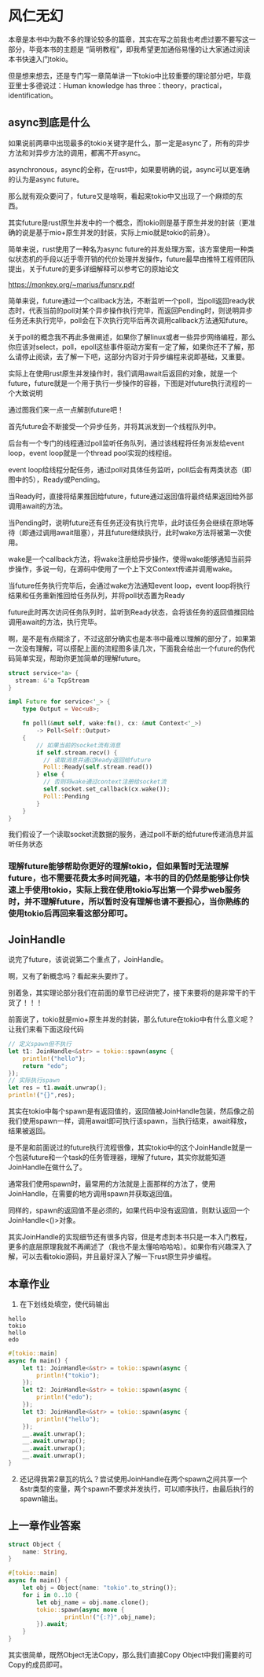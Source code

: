 # 风仁无幻

本章是本书中为数不多的理论较多的篇章，其实在写之前我也考虑过要不要写这一部分，毕竟本书的主题是 “简明教程”，即我希望更加通俗易懂的让大家通过阅读本书快速入门tokio。

但是想来想去，还是专门写一章简单讲一下tokio中比较重要的理论部分吧，毕竟亚里士多德说过：Human knowledge has three：theory，practical，identification。

## async到底是什么

如果说前两章中出现最多的tokio关键字是什么，那一定是async了，所有的异步方法和对异步方法的调用，都离不开async。

asynchronous，async的全称，在rust中，如果要明确的说，async可以更准确的认为是async future。

那么就有观众要问了，future又是啥啊，看起来tokio中又出现了一个麻烦的东西。

其实future是rust原生并发中的一个概念，而tokio则是基于原生并发的封装（更准确的说是基于mio+原生并发的封装，实际上mio就是tokio的前身）。

简单来说，rust使用了一种名为async future的并发处理方案，该方案使用一种类似状态机的手段以近乎零开销的代价处理并发操作，future最早由推特工程师团队提出，关于future的更多详细解释可以参考它的原始论文

https://monkey.org/~marius/funsrv.pdf

简单来说，future通过一个callback方法，不断监听一个poll，当poll返回ready状态时，代表当前的poll对某个异步操作执行完毕，而返回Pending时，则说明异步任务还未执行完毕，poll会在下次执行完毕后再次调用callback方法通知future。

关于poll的概念我不再此多做阐述，如果你了解linux或者一些异步网络编程，那么你应该对select，poll，epoll这些事件驱动方案有一定了解，如果你还不了解，那么请停止阅读，去了解一下吧，这部分内容对于异步编程来说即基础，又重要。

实际上在使用rust原生并发操作时，我们调用await后返回的对象，就是一个future，future就是一个用于执行一步操作的容器，下图是对future执行流程的一个大致说明

通过图我们来一点一点解剖future吧！

首先future会不断接受一个异步任务，并将其派发到一个线程队列中。

后台有一个专门的线程通过poll监听任务队列，通过该线程将任务派发给event loop，event loop就是一个thread pool实现的线程组。

event loop给线程分配任务，通过poll对具体任务监听，poll后会有两类状态（即图中的5），Ready或Pending。

当Ready时，直接将结果推回给future，future通过返回值将最终结果返回给外部调用await的方法。

当Pending时，说明future还有任务还没有执行完毕，此时该任务会继续在原地等待（即通过调用await阻塞），并且future继续执行，此时wake方法将被第一次使用。

wake是一个callback方法，将wake注册给异步操作，使得wake能够通知当前异步操作，多说一句，在源码中使用了一个上下文Context传递并调用wake。

当future任务执行完毕后，会通过wake方法通知event loop，event loop将执行结果和任务重新推回给任务队列，并将poll状态置为Ready

future此时再次访问任务队列时，监听到Ready状态，会将该任务的返回值推回给调用await的方法，执行完毕。

啊，是不是有点糊涂了，不过这部分确实也是本书中最难以理解的部分了，如果第一次没有理解，可以搭配上面的流程图多读几次，下面我会给出一个future的伪代码简单实现，帮助你更加简单的理解future。

```rust
struct service<'a> {
  stream: &'a TcpStream
}

impl Future for service<'_> {
    type Output = Vec<u8>;

    fn poll(&mut self, wake:fn(), cx: &mut Context<'_>)
        -> Poll<Self::Output>
    {
        // 如果当前的socket流有消息
        if self.stream.recv() {
          // 读取消息并通过Ready返回给future
          Poll::Ready(self.stream.read())
        } else {
          // 否则将wake通过context注册给socket流
          self.socket.set_callback(cx.wake());
          Poll::Pending
        }
    }
}
```

我们假设了一个读取socket流数据的服务，通过poll不断的给future传递消息并监听任务状态

### 理解future能够帮助你更好的理解tokio，但如果暂时无法理解future，也不需要花费太多时间死磕，本书的目的仍然是能够让你快速上手使用tokio，实际上我在使用tokio写出第一个异步web服务时，并不理解future，所以暂时没有理解也请不要担心，当你熟练的使用tokio后再回来看这部分即可。

## JoinHandle

说完了future，该说说第二个重点了，JoinHandle。

啊，又有了新概念吗？看起来头要炸了。

别着急，其实理论部分我们在前面的章节已经讲完了，接下来要将的是非常干的干货了！！！

前面说了，tokio就是mio+原生并发的封装，那么future在tokio中有什么意义呢？让我们来看下面这段代码

```rust
// 定义spawn但不执行
let t1: JoinHandle<&str> = tokio::spawn(async {
    println!("hello");
    return "edo";
});
// 实际执行spawn
let res = t1.await.unwrap();
println!("{}",res);
```

其实在tokio中每个spawn是有返回值的，返回值被JoinHandle包装，然后像之前我们使用spawn一样，调用await即可执行该spawn，当执行结束，await释放，结果被返回。

是不是和前面说过的future执行流程很像，其实tokio中的这个JoinHandle就是一个包装future和一个task的任务管理器，理解了future，其实你就能知道JoinHandle在做什么了。

通常我们使用spawn时，最常用的方法就是上面那样的方法了，使用JoinHandle，在需要的地方调用spawn并获取返回值。

同样的，spawn的返回值不是必须的，如果代码中没有返回值，则默认返回一个JoinHandle<()>对象。

其实JoinHandle的实现细节还有很多内容，但是考虑到本书只是一本入门教程，更多的底层原理我就不再阐述了（我也不是太懂哈哈哈哈）。如果你有兴趣深入了解，可以去看tokio源码，并且最好深入了解一下rust原生异步编程。

## 本章作业

1. 在下划线处填空，使代码输出

```
hello
tokio
hello
edo
```

```rust
#[tokio::main]
async fn main() {
    let t1: JoinHandle<&str> = tokio::spawn(async {
        println!("tokio");
    });
    let t2: JoinHandle<&str> = tokio::spawn(async {
        println!("edo");
    });
    let t3: JoinHandle<&str> = tokio::spawn(async {
        println!("hello");
    });
    __.await.unwrap();
    __.await.unwrap();
    __.await.unwrap();
    __.await.unwrap();
}
```

2. 还记得我第2章瓦的坑么？尝试使用JoinHandle在两个spawn之间共享一个&str类型的变量，两个spawn不要求并发执行，可以顺序执行，由最后执行的spawn输出。

## 上一章作业答案

```rust
struct Object {
    name: String,
}

#[tokio::main]
async fn main() {
    let obj = Object{name: "tokio".to_string()};
    for i in 0..10 {
        let obj_name = obj.name.clone();
        tokio::spawn(async move {
                println!("{:?}",obj_name);
        }).await;
    }
}
```

其实很简单，既然Object无法Copy，那么我们直接Copy Object中我们需要的可Copy的成员即可。
